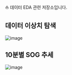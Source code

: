 ⛵ 데이터 EDA 관련 저장소입니다.

데이터 이상치 탐색
-----
![image](https://github.com/user-attachments/assets/b3ae32b8-56b9-4be6-8c22-ae0a81e9ac4d)


10분별 SOG 추세
-----
![image](https://github.com/user-attachments/assets/ad62fd68-0e98-48eb-8e4b-050be0f163f3)
